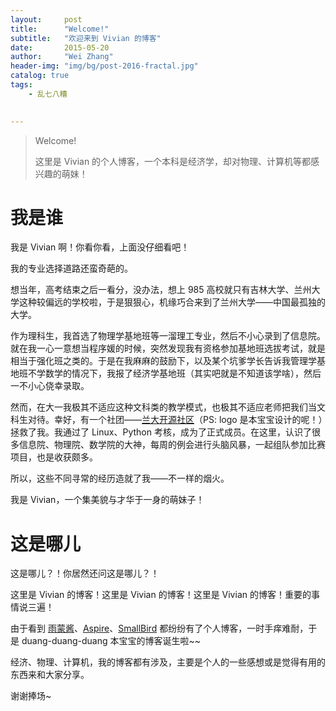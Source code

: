 ```yaml
---
layout:     post
title:      "Welcome!"
subtitle:   "欢迎来到 Vivian 的博客"
date:       2015-05-20
author:     "Wei Zhang"
header-img: "img/bg/post-2016-fractal.jpg"
catalog: true
tags:
    - 乱七八糟
   

---
```


>Welcome!
>
>这里是 Vivian 的个人博客，一个本科是经济学，却对物理、计算机等都感兴趣的萌妹！


# 我是谁

我是 Vivian 啊！你看你看，上面没仔细看吧！

我的专业选择道路还蛮奇葩的。

想当年，高考结束之后一看分，没办法，想上 985 高校就只有吉林大学、兰州大学这种较偏远的学校啦，于是狠狠心，机缘巧合来到了兰州大学——中国最孤独的大学。

作为理科生，我首选了物理学基地班等一溜理工专业，然后不小心录到了信息院。就在我一心一意想当程序媛的时候，突然发现我有资格参加基地班选拔考试，就是相当于强化班之类的。于是在我麻麻的鼓励下，以及某个坑爹学长告诉我管理学基地班不学数学的情况下，我报了经济学基地班（其实吧就是不知道该学啥），然后一不小心侥幸录取。

然而，在大一我极其不适应这种文科类的教学模式，也极其不适应老师把我们当文科生对待。幸好，有一个社团——[兰大开源社区](http://oss.lzu.edu.cn)（PS: logo 是本宝宝设计的呢！）拯救了我。我通过了 Linux、Python 考核，成为了正式成员。在这里，认识了很多信息院、物理院、数学院的大神，每周的例会进行头脑风暴，一起组队参加比赛项目，也是收获颇多。

所以，这些不同寻常的经历造就了我——不一样的烟火。

我是 Vivian，一个集美貌与才华于一身的萌妹子！



# 这是哪儿

这是哪儿？！你居然还问这是哪儿？！

这里是 Vivian 的博客！这里是 Vivian 的博客！这里是 Vivian 的博客！重要的事情说三遍！

由于看到 [雨蒙酱](http://yumengxu.com)、[Aspire](http://pjw.io)、[SmallBird](http://smallbird.net) 都纷纷有了个人博客，一时手痒难耐，于是 duang-duang-duang 本宝宝的博客诞生啦~~

经济、物理、计算机，我的博客都有涉及，主要是个人的一些感想或是觉得有用的东西来和大家分享。

谢谢捧场~
